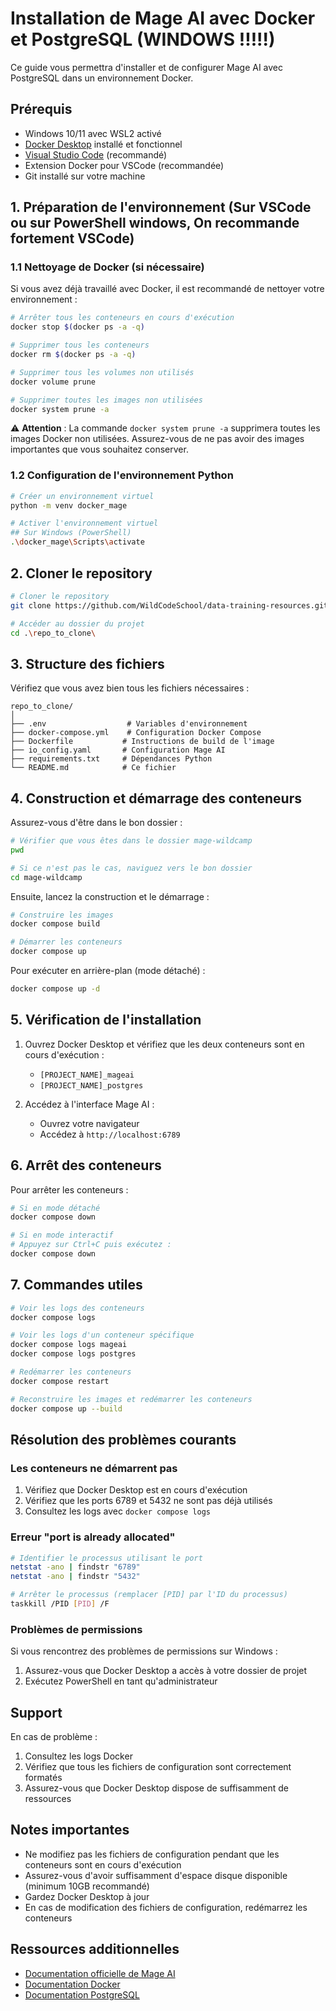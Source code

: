# Installation de Mage AI avec Docker et PostgreSQL (WINDOWS !!!!!)

Ce guide vous permettra d'installer et de configurer Mage AI avec PostgreSQL dans un environnement Docker.

## Prérequis

- Windows 10/11 avec WSL2 activé
- [Docker Desktop](https://www.docker.com/products/docker-desktop/) installé et fonctionnel
- [Visual Studio Code](https://code.visualstudio.com/) (recommandé)
- Extension Docker pour VSCode (recommandée)
- Git installé sur votre machine

## 1. Préparation de l'environnement (Sur VSCode ou sur PowerShell windows, On recommande fortement VSCode)

### 1.1 Nettoyage de Docker (si nécessaire)

Si vous avez déjà travaillé avec Docker, il est recommandé de nettoyer votre environnement :

```bash
# Arrêter tous les conteneurs en cours d'exécution
docker stop $(docker ps -a -q)

# Supprimer tous les conteneurs
docker rm $(docker ps -a -q)

# Supprimer tous les volumes non utilisés
docker volume prune

# Supprimer toutes les images non utilisées
docker system prune -a
```

⚠️ **Attention** : La commande `docker system prune -a` supprimera toutes les images Docker non utilisées. Assurez-vous de ne pas avoir des images importantes que vous souhaitez conserver.

### 1.2 Configuration de l'environnement Python

```bash
# Créer un environnement virtuel
python -m venv docker_mage

# Activer l'environnement virtuel
## Sur Windows (PowerShell)
.\docker_mage\Scripts\activate
```

## 2. Cloner le repository

```bash
# Cloner le repository
git clone https://github.com/WildCodeSchool/data-training-resources.git repo_to_clone

# Accéder au dossier du projet
cd .\repo_to_clone\
```

## 3. Structure des fichiers

Vérifiez que vous avez bien tous les fichiers nécessaires :

```
repo_to_clone/
│
├── .env                  # Variables d'environnement
├── docker-compose.yml    # Configuration Docker Compose
├── Dockerfile           # Instructions de build de l'image
├── io_config.yaml       # Configuration Mage AI
├── requirements.txt     # Dépendances Python
└── README.md            # Ce fichier
```

## 4. Construction et démarrage des conteneurs

Assurez-vous d'être dans le bon dossier :
```bash
# Vérifier que vous êtes dans le dossier mage-wildcamp
pwd

# Si ce n'est pas le cas, naviguez vers le bon dossier
cd mage-wildcamp
```

Ensuite, lancez la construction et le démarrage :
```bash
# Construire les images
docker compose build

# Démarrer les conteneurs
docker compose up
```

Pour exécuter en arrière-plan (mode détaché) :
```bash
docker compose up -d
```
## 5. Vérification de l'installation

1. Ouvrez Docker Desktop et vérifiez que les deux conteneurs sont en cours d'exécution :
   - `[PROJECT_NAME]_mageai`
   - `[PROJECT_NAME]_postgres`

2. Accédez à l'interface Mage AI :
   - Ouvrez votre navigateur
   - Accédez à `http://localhost:6789`

## 6. Arrêt des conteneurs

Pour arrêter les conteneurs :
```bash
# Si en mode détaché
docker compose down

# Si en mode interactif
# Appuyez sur Ctrl+C puis exécutez :
docker compose down
```

## 7. Commandes utiles

```bash
# Voir les logs des conteneurs
docker compose logs

# Voir les logs d'un conteneur spécifique
docker compose logs mageai
docker compose logs postgres

# Redémarrer les conteneurs
docker compose restart

# Reconstruire les images et redémarrer les conteneurs
docker compose up --build
```

## Résolution des problèmes courants

### Les conteneurs ne démarrent pas

1. Vérifiez que Docker Desktop est en cours d'exécution
2. Vérifiez que les ports 6789 et 5432 ne sont pas déjà utilisés
3. Consultez les logs avec `docker compose logs`

### Erreur "port is already allocated"

```bash
# Identifier le processus utilisant le port
netstat -ano | findstr "6789"
netstat -ano | findstr "5432"

# Arrêter le processus (remplacer [PID] par l'ID du processus)
taskkill /PID [PID] /F
```

### Problèmes de permissions

Si vous rencontrez des problèmes de permissions sur Windows :
1. Assurez-vous que Docker Desktop a accès à votre dossier de projet
2. Exécutez PowerShell en tant qu'administrateur

## Support

En cas de problème :
1. Consultez les logs Docker
2. Vérifiez que tous les fichiers de configuration sont correctement formatés
3. Assurez-vous que Docker Desktop dispose de suffisamment de ressources

## Notes importantes

- Ne modifiez pas les fichiers de configuration pendant que les conteneurs sont en cours d'exécution
- Assurez-vous d'avoir suffisamment d'espace disque disponible (minimum 10GB recommandé)
- Gardez Docker Desktop à jour
- En cas de modification des fichiers de configuration, redémarrez les conteneurs

## Ressources additionnelles

- [Documentation officielle de Mage AI](https://docs.mage.ai/)
- [Documentation Docker](https://docs.docker.com/)
- [Documentation PostgreSQL](https://www.postgresql.org/docs/)
